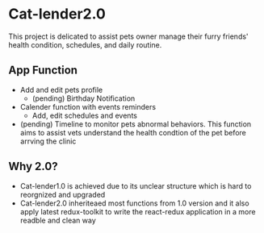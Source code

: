 # Cat-lender2.0
This project is delicated to assist pets owner manage their furry friends' health condition, schedules, and daily routine.
## App Function
- Add and edit pets profile
  - (pending) Birthday Notification
- Calender function with events reminders
  - Add, edit schedules and events
- (pending) Timeline to monitor pets abnormal behaviors. This function aims to assist vets understand the health condtion of the pet before arrving the clinic

## Why 2.0?
- Cat-lender1.0 is achieved due to its unclear structure which is hard to reorgnized and upgraded
- Cat-lender2.0 inheriteaed most functions from 1.0 version and it also apply latest redux-toolkit to write the react-redux application in a more readble and clean way 
